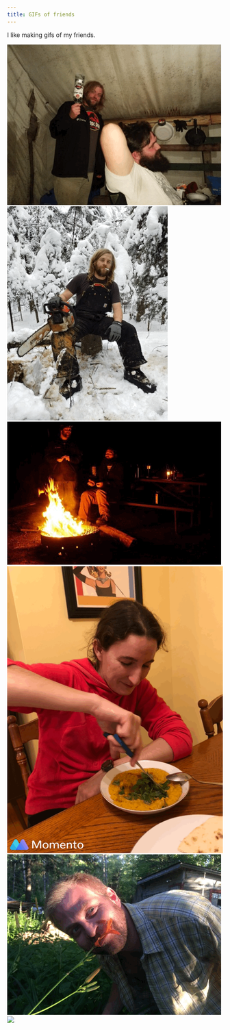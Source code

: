 ```yaml
---
title: GIFs of friends
---
```

I like making gifs of my friends.

![](CrazyEyes.GIF)
![](ChainsawTed.GIF)
![](SatanicTsavo.GIF)
![](CarolineSnipsSoup.GIF)
![](FlowerPower.GIF)
![](ZombieBiagio.GIF)
